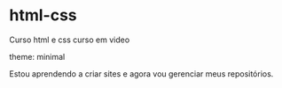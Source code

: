 # html-css
 Curso html e css curso em video

 theme: minimal

Estou aprendendo a criar sites e agora vou gerenciar meus repositórios.
